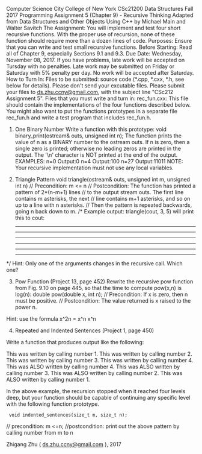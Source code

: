 Computer Science City College of New York 
  CSc21200 Data Structures Fall 2017
Programming Assignment 5  (Chapter 9) - Recursive Thinking
Adapted from Data Structures and Other Objects Using C++ 
by Michael Main and Walter Savitch
The Assignment:
You will implement and test four short recursive functions. With the proper use of recursion, none of these function should require more than a dozen lines of code.
Purposes:
Ensure that you can write and test small recursive functions.
Before Starting:
Read all of Chapter 9, especially Sections 9.1 and 9.3.
Due Date:
Wednesday, November 08, 2017. If you have problems, late work will be accepted on Tursday with no penalties. Late work may be submitted on Friday or Saturday with 5% penalty per day. No work will be accepted after Saturday.
How to Turn In:
Files to be submitted: source code (*.cpp, *.cxx, *.h, see below for details). Please don't send your excutable files. Please submit your files to ds.zhu.ccny@gmail.com, with the subject line "CSc212 Assignment 5".
Files that you must write and turn in:
rec_fun.cxx: This file should contain the implementations of the four functions described below. You might also want to put the functions prototypes in a separate file rec_fun.h and write a test program that includes rec_fun.h.
1. One Binary Number
Write a function with this prototype:
  void binary_print(ostream& outs, unsigned int n);
The function prints the value of n as a BINARY number to the ostream outs. If n is zero, then a single zero is printed; otherwise no leading zeros are printed in the output. The '\n' character is NOT printed at the end of the output. 
EXAMPLES:
  n=0  Output:0
  n=4  Output:100
  n=27 Output:11011
NOTE: Your recursive implementation must not use any local variables. 
 
2. Triangle Pattern
  void triangle(ostream& outs, unsigned int m, unsigned int n)
  // Precondition: m <= n
  // Postcondition: The function has printed a pattern of 2*(n-m+1) lines
  // to the output stream outs. The first line contains m asterisks, the next 
  // line contains m+1 asterisks, and so on up to a line with n asterisks.
  // Then the pattern is repeated backwards, going n back down to m.
  /* Example output:
     triangle(cout, 3, 5) will print this to cout:
     ***
     ****
     *****
     *****
     ****
     ***
  */
Hint: Only one of the arguments changes in the recursive call. Which one? 
 
3. Pow Function (Project 13, page 452)
Rewrite the recursive pow function from Fig. 9.10 on page 445, so that the time to compute pow(x,n) is log(n):
    double pow(double x, int n); 
    // Precondition: If x is zero, then n must be positive. 
    // Postcondition: The value returned is x raised to the power n.

Hint: use the formula x^2n = x^n  x^n

4.  Repeated and Indented Sentences (Project 1, page 450)

Write a  function that produces output like the following:

This was written by calling number 1. 
  This was written by calling number 2. 
    This was written by calling number 3. 
      This was written by calling number 4. 
      This was ALSO written by calling number 4. 
    This was ALSO written by calling number 3. 
  This was ALSO written by calling number 2. 
This was ALSO written by calling number 1.

In the above example, the recursion stopped when it reached four levels deep, but your function should be capable of continuing any specific level with the following function prototype.

     void indented_sentences(size_t m, size_t n); 
// precondition: m <=n; 
//postcondition: print out the above pattern by calling number from m to n

Zhigang Zhu ( ds.zhu.ccny@gmail.com ), 2017
